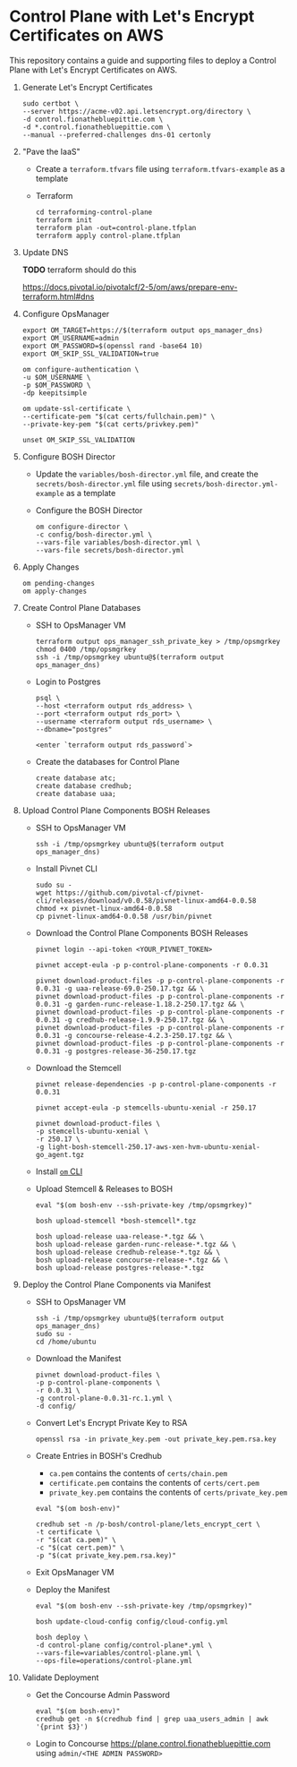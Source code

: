 #   Control Plane with Let's Encrypt Certificates on AWS

This repository contains a guide and supporting files to deploy a Control Plane with Let's Encrypt Certificates on AWS.

1.  Generate Let's Encrypt Certificates

    ```
    sudo certbot \
    --server https://acme-v02.api.letsencrypt.org/directory \
    -d control.fionathebluepittie.com \
    -d *.control.fionathebluepittie.com \
    --manual --preferred-challenges dns-01 certonly
    ```

1.  "Pave the IaaS"

    *   Create a `terraform.tfvars` file using `terraform.tfvars-example` as a template

    *   Terraform
        ```
        cd terraforming-control-plane
        terraform init
        terraform plan -out=control-plane.tfplan
        terraform apply control-plane.tfplan
        ```

1.  Update DNS

    **TODO** terraform should do this

    https://docs.pivotal.io/pivotalcf/2-5/om/aws/prepare-env-terraform.html#dns

1.  Configure OpsManager

    ```
    export OM_TARGET=https://$(terraform output ops_manager_dns)
    export OM_USERNAME=admin
    export OM_PASSWORD=$(openssl rand -base64 10)
    export OM_SKIP_SSL_VALIDATION=true

    om configure-authentication \
    -u $OM_USERNAME \
    -p $OM_PASSWORD \
    -dp keepitsimple

    om update-ssl-certificate \
    --certificate-pem "$(cat certs/fullchain.pem)" \
    --private-key-pem "$(cat certs/privkey.pem)"

    unset OM_SKIP_SSL_VALIDATION
    ```

1.  Configure BOSH Director

    *   Update the `variables/bosh-director.yml` file, and create the `secrets/bosh-director.yml` file using `secrets/bosh-director.yml-example` as a template

    *   Configure the BOSH Director
        ```
        om configure-director \
        -c config/bosh-director.yml \
        --vars-file variables/bosh-director.yml \
        --vars-file secrets/bosh-director.yml
        ```

1.  Apply Changes

    ```
    om pending-changes
    om apply-changes
    ```

1.  Create Control Plane Databases

    *   SSH to OpsManager VM
        ```
        terraform output ops_manager_ssh_private_key > /tmp/opsmgrkey
        chmod 0400 /tmp/opsmgrkey
        ssh -i /tmp/opsmgrkey ubuntu@$(terraform output ops_manager_dns)
        ```

    *   Login to Postgres
        ```
        psql \
        --host <terraform output rds_address> \
        --port <terraform output rds_port> \
        --username <terraform output rds_username> \
        --dbname="postgres"

        <enter `terraform output rds_password`>
        ```

    *   Create the databases for Control Plane
        ```
        create database atc;
        create database credhub;
        create database uaa;
        ```

1.  Upload Control Plane Components BOSH Releases

    *   SSH to OpsManager VM
        ```
        ssh -i /tmp/opsmgrkey ubuntu@$(terraform output ops_manager_dns)
        ```

    *   Install Pivnet CLI
        ```
        sudo su -
        wget https://github.com/pivotal-cf/pivnet-cli/releases/download/v0.0.58/pivnet-linux-amd64-0.0.58
        chmod +x pivnet-linux-amd64-0.0.58
        cp pivnet-linux-amd64-0.0.58 /usr/bin/pivnet
        ```

    *   Download the Control Plane Components BOSH Releases
        ```
        pivnet login --api-token <YOUR_PIVNET_TOKEN>

        pivnet accept-eula -p p-control-plane-components -r 0.0.31

        pivnet download-product-files -p p-control-plane-components -r 0.0.31 -g uaa-release-69.0-250.17.tgz && \
        pivnet download-product-files -p p-control-plane-components -r 0.0.31 -g garden-runc-release-1.18.2-250.17.tgz && \
        pivnet download-product-files -p p-control-plane-components -r 0.0.31 -g credhub-release-1.9.9-250.17.tgz && \
        pivnet download-product-files -p p-control-plane-components -r 0.0.31 -g concourse-release-4.2.3-250.17.tgz && \
        pivnet download-product-files -p p-control-plane-components -r 0.0.31 -g postgres-release-36-250.17.tgz
        ```

    *   Download the Stemcell
        ```
        pivnet release-dependencies -p p-control-plane-components -r 0.0.31

        pivnet accept-eula -p stemcells-ubuntu-xenial -r 250.17

        pivnet download-product-files \
        -p stemcells-ubuntu-xenial \
        -r 250.17 \
        -g light-bosh-stemcell-250.17-aws-xen-hvm-ubuntu-xenial-go_agent.tgz
        ```

    *   Install [`om` CLI](https://github.com/pivotal-cf/om#installation)

    *   Upload Stemcell & Releases to BOSH

        ```
        eval "$(om bosh-env --ssh-private-key /tmp/opsmgrkey)"

        bosh upload-stemcell *bosh-stemcell*.tgz

        bosh upload-release uaa-release-*.tgz && \
        bosh upload-release garden-runc-release-*.tgz && \
        bosh upload-release credhub-release-*.tgz && \
        bosh upload-release concourse-release-*.tgz && \
        bosh upload-release postgres-release-*.tgz
        ```

1.  Deploy the Control Plane Components via Manifest

    *   SSH to OpsManager VM
        ```
        ssh -i /tmp/opsmgrkey ubuntu@$(terraform output ops_manager_dns)
        sudo su -
        cd /home/ubuntu
        ```

    *   Download the Manifest
        ```
        pivnet download-product-files \
        -p p-control-plane-components \
        -r 0.0.31 \
        -g control-plane-0.0.31-rc.1.yml \
        -d config/
        ```

    *   Convert Let's Encrypt Private Key to RSA
        ```
        openssl rsa -in private_key.pem -out private_key.pem.rsa.key
        ```

    *   Create Entries in BOSH's Credhub

        * `ca.pem` contains the contents of `certs/chain.pem`
        * `certificate.pem` contains the contents of `certs/cert.pem`
        * `private_key.pem` contains the contents of `certs/private_key.pem`
        ```
        eval "$(om bosh-env)"

        credhub set -n /p-bosh/control-plane/lets_encrypt_cert \
        -t certificate \
        -r "$(cat ca.pem)" \
        -c "$(cat cert.pem)" \
        -p "$(cat private_key.pem.rsa.key)"
        ```

    *   Exit OpsManager VM

    *   Deploy the Manifest
        ```
        eval "$(om bosh-env --ssh-private-key /tmp/opsmgrkey)"

        bosh update-cloud-config config/cloud-config.yml

        bosh deploy \
        -d control-plane config/control-plane*.yml \
        --vars-file=variables/control-plane.yml \
        --ops-file=operations/control-plane.yml
        ```

1.  Validate Deployment

    *   Get the Concourse Admin Password
        ```
        eval "$(om bosh-env)"
        credhub get -n $(credhub find | grep uaa_users_admin | awk '{print $3}')
        ```

    *   Login to Concourse https://plane.control.fionathebluepittie.com using `admin/<THE ADMIN PASSWORD>`